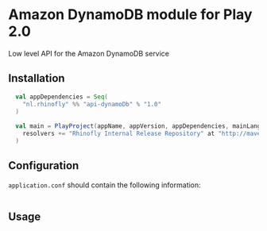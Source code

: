 Amazon DynamoDB module for Play 2.0
=====================================================

Low level API for the Amazon DynamoDB service 


Installation
------------

``` scala
  val appDependencies = Seq(
    "nl.rhinofly" %% "api-dynamoDb" % "1.0"
  )
  
  val main = PlayProject(appName, appVersion, appDependencies, mainLang = SCALA).settings(
    resolvers += "Rhinofly Internal Release Repository" at "http://maven-repository.rhinofly.net:8081/artifactory/libs-release-local"
  )
```

Configuration
-------------

`application.conf` should contain the following information:

``` scala

```

Usage
-----